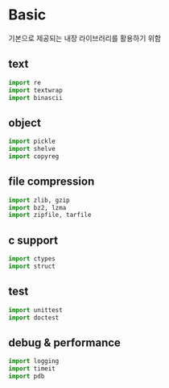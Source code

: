 # Basic

기본으로 제공되는 내장 라이브러리를 활용하기 위함

## text
```python
import re
import textwrap
import binascii
```

## object
```python
import pickle
import shelve
import copyreg
```

## file compression
```python
import zlib, gzip
import bz2, lzma
import zipfile, tarfile
```

## c support
```python
import ctypes
import struct
```
## test
```python
import unittest
import doctest
```

## debug & performance
```python
import logging
import timeit
import pdb
```
